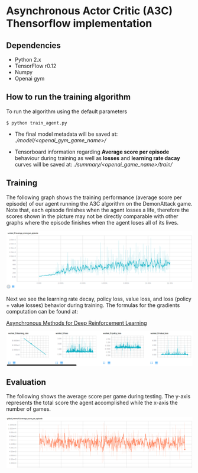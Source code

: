# Asynchronous Actor Critic (A3C) Thensorflow implementation

## Dependencies
- Python 2.x
- TensorFlow r0.12
- Numpy
- Openai gym

## How to run the training algorithm
To run the algorithm using the default parameters

```
$ python train_agent.py
```

- The final model metadata will be saved at:
*./model/\<openai_gym_game_name\>/*

- Tensorboard information regarding **Average score per episode** behaviour during training as well as **losses** and **learning rate dacay** curves will be saved at: *./summary/\<openai_game_name\>/train/*

## Training

The following graph shows the training performance (average score per episode) of our agent running the A3C algorithm on the DemonAttack game.
Note that, each episode finishes when the agent losses a life, therefore the scores shown in the picture may not be directly comparable with other graphs where the episode finishes when the agent loses all of its lives.

![Average score per episode](./results/average_score_per_episode.png)

Next we see the learning rate decay, policy loss, value loss, and loss (policy + value losses) behavior during training. The formulas for the gradients computation can be found at:

[Asynchronous Methods for Deep Reinforcement Learning](https://arxiv.org/abs/1602.01783)

![Training variables](./results/tensorboard.png)

## Evaluation

The following shows the average score per game during testing. The y-axis represents the total score the agent accomplished while the x-axis the number of games.

![Average score per episode](./results/average_score_per_game_testing.png)
